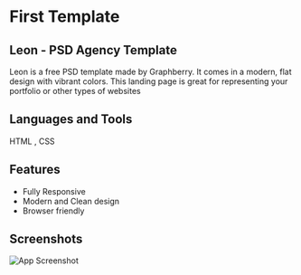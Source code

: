 
# First Template 
## Leon - PSD Agency Template

Leon is a free PSD template made by Graphberry. It comes in a modern, flat design with vibrant colors. This landing page is great for representing your portfolio or other types of websites


## Languages and Tools
HTML , CSS
## Features

- Fully Responsive
- Modern and Clean design
- Browser friendly


## Screenshots

![App Screenshot](https://graphberry-imgs.imgix.net/leon-psd-agency-template-312.png?auto=compress,format&q=80&w=800)

